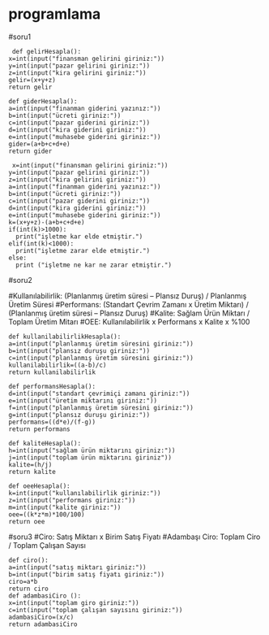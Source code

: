 # programlama
#soru1

     def gelirHesapla(): 
    x=int(input("finansman gelirini giriniz:"))
    y=int(input("pazar gelirini giriniz:"))
    z=int(input("kira gelirini giriniz:"))
    gelir=(x+y+z)
    return gelir

    def giderHesapla():
    a=int(input("finanman giderini yazınız:"))
    b=int(input("ücreti giriniz:"))
    c=int(input("pazar giderini giriniz:"))
    d=int(input("kira giderini giriniz:"))
    e=int(input("muhasebe giderini giriniz:"))
    gider=(a+b+c+d+e)
    return gider

     x=int(input("finansman gelirini giriniz:"))
    y=int(input("pazar gelirini giriniz:"))
    z=int(input("kira gelirini giriniz:"))
    a=int(input("finanman giderini yazınız:"))
    b=int(input("ücreti giriniz:"))
    c=int(input("pazar giderini giriniz:"))
    d=int(input("kira giderini giriniz:"))
    e=int(input("muhasebe giderini giriniz:"))
    k=(x+y+z)-(a+b+c+d+e)
    if(int(k)>1000):
      print("işletme kar elde etmiştir.")
    elif(int(k)<1000):
      print("işletme zarar elde etmiştir.")
    else:
      print ("işletme ne kar ne zarar etmiştir.")


#soru2

#Kullanılabilirlik: (Planlanmış üretim süresi – Plansız Duruş) / Planlanmış Üretim Süresi
#Performans: (Standart Çevrim Zamanı x Üretim Miktarı) / (Planlanmış üretim süresi – Plansız Duruş)
#Kalite: Sağlam Ürün Miktarı / Toplam Üretim Mitarı
#OEE: Kullanılabilirlik x Performans x Kalite x %100

    def kullanilabilirlikHesapla():
    a=int(input("planlanmış üretim süresini giriniz:"))
    b=int(input("plansız duruşu giriniz:"))
    c=int(input("planlanmış üretim süresini giriniz:"))
    kullanilabilirlik=((a-b)/c)
    return kullanilabilirlik

    def performansHesapla():
    d=int(input("standart çevrimiçi zamanı giriniz:"))
    e=int(input("üretim miktarını giriniz:"))
    f=int(input("planlanmış üretim süresini giriniz:"))
    g=int(input("plansız duruşu giriniz:"))
    performans=((d*e)/(f-g))
    return performans

    def kaliteHesapla():
    h=int(input("sağlam ürün miktarını giriniz:"))
    j=int(input("toplam ürün miktarını giriniz"))
    kalite=(h/j)
    return kalite

    def oeeHesapla():
    k=int(input("kullanılabilirlik giriniz:"))
    z=int(input("performans giriniz:"))
    m=int(input("kalite giriniz:"))
    oee=((k*z*m)*100/100)
    return oee


#soru3
#Ciro: Satış Miktarı x Birim Satış Fiyatı
#Adambaşı Ciro: Toplam Ciro / Toplam Çalışan Sayısı

    def ciro():
    a=int(input("satış miktarı giriniz:"))
    b=int(input("birim satış fiyatı giriniz:"))
    ciro=a*b
    return ciro
    def adambasiCiro ():
    x=int(input("toplam giro giriniz:"))
    c=int(input("toplam çalışan sayısını giriniz:"))
    adambasiCiro=(x/c)
    return adambasiCiro
